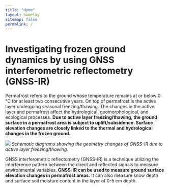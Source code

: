 ```yaml
---
title: "Home"
layout: homelay
sitemap: false
permalink: /
---
```


# Investigating frozen ground dynamics by using GNSS interferometric reflectometry (GNSS-IR)
Permafrost refers to the ground whose temperature remains at or below 0 °C for at least two consecutive years. On top of permafrost is the active layer undergoing seasonal freezing/thawing. The changes in the active layer and permafrost affect the hydrological, geomorphological, and ecological processes. **Due to active layer freezing/thawing, the ground surface in a permafrost area is subject to uplift/subsidence. Surface elevation changes are closely linked to the thermal and hydrological changes in the frozen ground.** 



![ ]("/images/geometry_gpsir_FT.jpg")
*Schematic diagrams showing the geometry changes of GNSS-IR due to active layer freezing/thawing.*

<!--
<figure>
    <img style="float: right" src="{{ site.url }}{{ site.baseurl }}/images/geometry_gpsir_FT.jpg" width="65%">
    <figcaption>Schematic diagrams showing the geometry changes of GNSS-IR due to active layer freezing/thawing.</figcaption>
</figure>
-->

GNSS interferometric reflectometry (GNSS-IR) is a technique utilizing the interference pattern between the direct and reflected signals to measure environmental variables. **GNSS-IR can be used to measure ground surface elevation changes in permafrost areas.** It can also measure snow depth and surface soil moisture content in the layer of 0-5 cm depth.



<!--
Nearly 200 open-data GNSS stations are continuously operating in the permafrost areas in Northern Hemisphere. From them, we identify 23 suitable sites for using GNSS-IR to measure surface elevation changes to study frozen ground dynamics. The following map shows the distribution of these sites. Go to **[Sites](./sites)** to see the details. 

<br/>

<div markdown="0" id="usable-sites" class="col-sm-12">
    <p style="text-align:center">
        <img src="{{ site.url }}{{ site.baseurl }}/maps/suitable_gnss_sites.png" width="100%">
    </p>
    <p style="text-align:center">
        The map shows the GNSS sites in the Arctic permafrost areas, which are suitable for GNSS-IR studies.
    </p>
    <br/>
</div>
-->

<!--
<iframe height="600px" width="100%" src="{{ site.url }}{{ site.baseurl }}/maps/sites_map.html"></iframe>
-->

<!--
<br/>


<div markdown="0" id="carousel" class="carousel slide" data-ride="carousel" data-interval="5000" data-pause="hover" >
    
    <ol class="carousel-indicators">
        <li data-target="#carousel" data-slide-to="0" class="active"></li>
        <li data-target="#carousel" data-slide-to="1"></li>
        <li data-target="#carousel" data-slide-to="2"></li>
        <li data-target="#carousel" data-slide-to="3"></li>
        <li data-target="#carousel" data-slide-to="4"></li>
        <li data-target="#carousel" data-slide-to="5"></li>
        <li data-target="#carousel" data-slide-to="6"></li>
    </ol>

    
    <div class="carousel-inner" markdown="0">

        <div class="item active">
            <img src="{{ site.url }}{{ site.baseurl }}/images/slider7001400/gnss_pf_new.png" alt="Slide 1" />
        </div>
        <div class="item">
            <img src="{{ site.url }}{{ site.baseurl }}/images/slider7001400/gpsir.png" alt="Slide 2" />
        </div>
        <div class="item">
            <img src="{{ site.url }}{{ site.baseurl }}/images/slider7001400/QLBG.JPG" alt="Slide 3" />
        </div>
        <div class="item">
            <img src="{{ site.url }}{{ site.baseurl }}/images/slider7001400/gnss_pf_new.png" alt="Slide 4" />
        </div>
        <div class="item">
            <img src="{{ site.url }}{{ site.baseurl }}/images/slider7001400/gpsir.png alt="Slide 5" />
        </div>
        <div class="item">
            <img src="{{ site.url }}{{ site.baseurl }}/images/slider7001400/QLBG.JPG" alt="Slide 6" />
        </div>       
         <div class="item">
            <img src="{{ site.url }}{{ site.baseurl }}/images/slider7001400/gnss_pf_new.png" alt="Slide 7" />
        </div>
    </div>
  <a class="left carousel-control" href="#carousel" role="button" data-slide="prev">
    <span class="glyphicon glyphicon-chevron-left" aria-hidden="true"></span>
    <span class="sr-only">Previous</span>
  </a>
  <a class="right carousel-control" href="#carousel" role="button" data-slide="next">
    <span class="glyphicon glyphicon-chevron-right" aria-hidden="true"></span>
    <span class="sr-only">Next</span>
  </a>
</div>



<br/>
<br/>

References:<br/>
Larson, K. M. (2019). Unanticipated Uses of the Global Positioning System. Annual Review of Earth and Planetary Sciences, 47(1), 19–40. https://doi.org/10.1146/annurev-earth-053018-060203 
<br/>
Liu, L., & Larson, K. M. (2018). Decadal changes of surface elevation over permafrost area estimated using reflected GPS signals. The Cryosphere, 12(2), 477–489. https://doi.org/10.5194/tc-12-477-2018
<br/>
Zhang, T., Barry, R. G., Knowles, K., Ling, F., & Armstrong, R. L. (2003). Distribution of seasonally and perennially frozen ground in the Northern Hemisphere. In Proceedings of the 8th International Conference on Permafrost (pp. 1289–1294).

-->